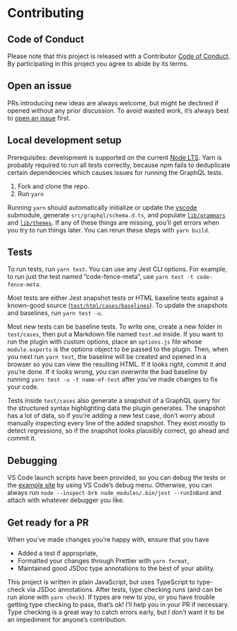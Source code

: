 # Contributing

## Code of Conduct

Please note that this project is released with a Contributor [Code of Conduct](CODE_OF_CONDUCT.md). By participating in this project you agree to abide by its terms.

## Open an issue

PRs introducing new ideas are always welcome, but might be declined if opened without any prior discussion. To avoid wasted work, it’s always best to [open an issue](https://github.com/andrewbranch/gatsby-remark-vscode/issues/new) first.

## Local development setup

Prerequisites: development is supported on the current [Node LTS](https://nodejs.org/). Yarn is probably required to run all tests correctly, because npm fails to deduplicate certain dependencies which causes issues for running the GraphQL tests.

1. Fork and clone the repo.
2. Run `yarn`

Running `yarn` should automatically initialize or update the [vscode](./vscode) submodule, generate `src/graphql/schema.d.ts`, and populate [`lib/grammars`](lib/grammars) and [`lib/themes`](lib/themes). If any of these things are missing, you’ll get errors when you try to run things later. You can rerun these steps with `yarn build`.

## Tests

To run tests, run `yarn test`. You can use any Jest CLI options. For example, to run just the test named “code-fence-meta”, use `yarn test -t code-fence-meta`.

Most tests are either Jest snapshot tests or HTML baseline tests against a known-good source ([`test/html/cases/baselines`](test/html/baselines)). To update the snapshots and baselines, run `yarn test -u`.

Most new tests can be baseline tests. To write one, create a new folder in `test/cases`, then put a Markdown file named `test.md` inside. If you want to run the plugin with custom options, place an `options.js` file whose `module.exports` is the options object to be passed to the plugin. Then, when you next run `yarn test`, the baseline will be created and opened in a browser so you can view the resulting HTML. If it looks right, commit it and you’re done. If it looks wrong, you can overwrite the bad baseline by running `yarn test -u -t name-of-test` after you’ve made changes to fix your code.

Tests inside `test/cases` also generate a snapshot of a GraphQL query for the structured syntax highlighting data the plugin generates. The snapshot has a lot of data, so if you’re adding a new test case, don’t worry about manually inspecting every line of the added snapshot. They exist mostly to detect regressions, so if the snapshot looks plausibly correct, go ahead and commit it.

## Debugging

VS Code launch scripts have been provided, so you can debug the tests or the [example site](examples/example-site) by using VS Code’s debug menu. Otherwise, you can always run `node --inspect-brk node_modules/.bin/jest --runInBand` and attach with whatever debugger you like.

## Get ready for a PR

When you’ve made changes you’re happy with, ensure that you have

- Added a test if appropriate,
- Formatted your changes through Prettier with `yarn format`,
- Maintained good JSDoc type annotations to the best of your ability.

This project is written in plain JavaScript, but uses TypeScript to type-check via JSDoc annotations. After tests, type checking runs (and can be run alone with `yarn check`). If types are new to you, or you have trouble getting type checking to pass, that’s ok! I’ll help you in your PR if necessary. Type checking is a great way to catch errors early, but I don’t want it to be an impediment for anyone’s contribution.
